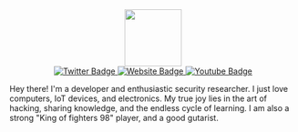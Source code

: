 <div id="header" align="center">
  <img src="https://media.giphy.com/media/v1.Y2lkPTc5MGI3NjExMGx5NjI5a21zZXducmNoOGx6MjNiMXJnaDF3c2xydGh4OWR1Ymo4NiZlcD12MV9pbnRlcm5hbF9naWZfYnlfaWQmY3Q9cw/YRMb6dd7zprS00JdGZ/giphy.gif" width="100"/>
</div>

<div id="badges" align="center">
  <a href="https://twitter.com/Th3R3d0ne">
    <img src="https://img.shields.io/badge/Twitter-blue" alt="Twitter Badge"/>
  </a>
  
  <a href="https://thered0ne.com">
    <img src="https://img.shields.io/badge/TheRed0ne-white" alt="Website Badge"/>
  </a>
  
  <a href="https://www.youtube.com/@zerotohero2659">
    <img src="https://img.shields.io/badge/YouTube-red" alt="Youtube Badge"/>
  </a>
</div>

Hey there! I'm a developer and enthusiastic security researcher. I just love computers, IoT devices, and electronics. My true joy lies in the art of hacking, sharing knowledge, and the endless cycle of learning. I am also a strong "King of fighters 98" player, and a good gutarist.

<!--
**warber0x/warber0x** is a ✨ _special_ ✨ repository because its `README.md` (this file) appears on your GitHub profile.

Here are some ideas to get you started:

- 🔭 I’m currently working on ...
- 🌱 I’m currently learning ...
- 👯 I’m looking to collaborate on ...
- 🤔 I’m looking for help with ...
- 💬 Ask me about ...
- 📫 How to reach me: ...
- 😄 Pronouns: ...
- ⚡ Fun fact: ...
-->
